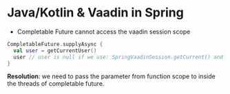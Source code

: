 # Java/Kotlin & Vaadin in Spring
- Completable Future cannot access the vaadin session scope
```kotlin
CompletableFuture.supplyAsync {
  val user = getCurrentUser()
  user // user is null if we use: SpringVaadinSession.getCurrent() and custom http session context
}
```
**Resolution**: we need to pass the parameter from function scope to inside the threads of completable future.
